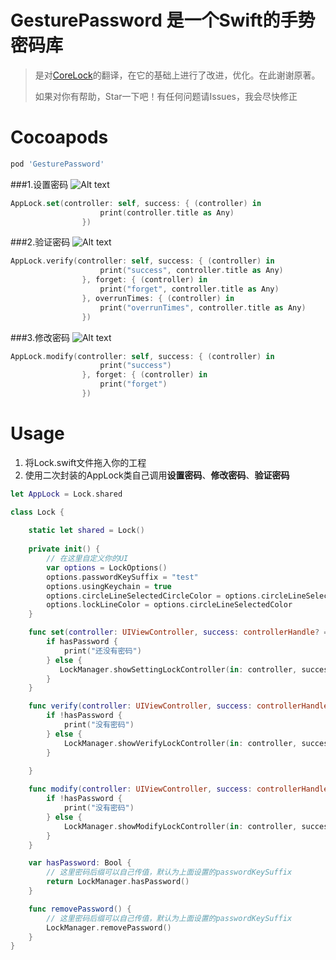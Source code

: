 # GesturePassword 是一个Swift的手势密码库
> 是对[CoreLock](https://github.com/CharlinFeng/CoreLock)的翻译，在它的基础上进行了改进，优化。在此谢谢原著。
>
>如果对你有帮助，Star一下吧！有任何问题请Issues，我会尽快修正

# Cocoapods

```ruby
pod 'GesturePassword'
```



###1.设置密码
![Alt text](https://github.com/huangboju/GesturePassword/blob/master/Resources/setting.gif)

>

```swift
AppLock.set(controller: self, success: { (controller) in
                    print(controller.title as Any)
                })
```

###2.验证密码
![Alt text](https://github.com/huangboju/GesturePassword/blob/master/Resources/Verify.gif)

>

```swift
AppLock.verify(controller: self, success: { (controller) in
                    print("success", controller.title as Any)
                }, forget: { (controller) in
                    print("forget", controller.title as Any)
                }, overrunTimes: { (controller) in
                    print("overrunTimes", controller.title as Any)
                })
```

###3.修改密码
![Alt text](https://github.com/huangboju/GesturePassword/blob/master/Resources/Modify.gif)

>

```swift
AppLock.modify(controller: self, success: { (controller) in
                    print("success")
                }, forget: { (controller) in
                    print("forget")
                })
```

# Usage
1. 将Lock.swift文件拖入你的工程
2. 使用二次封装的AppLock类自己调用**设置密码**、**修改密码**、**验证密码**
```swift
let AppLock = Lock.shared

class Lock {
    
    static let shared = Lock()
    
    private init() {
        // 在这里自定义你的UI
        var options = LockOptions()
        options.passwordKeySuffix = "test"
        options.usingKeychain = true
        options.circleLineSelectedCircleColor = options.circleLineSelectedColor
        options.lockLineColor = options.circleLineSelectedColor
    }

    func set(controller: UIViewController, success: controllerHandle? = nil) {
        if hasPassword {
            print("还没有密码")
        } else {
           LockManager.showSettingLockController(in: controller, success: success)
        }
    }

    func verify(controller: UIViewController, success: controllerHandle?, forget: controllerHandle?, overrunTimes: controllerHandle?) {
        if !hasPassword {
            print("没有密码")
        } else {
            LockManager.showVerifyLockController(in: controller, success: success, forget: forget, overrunTimes: overrunTimes)
        }
        
    }

    func modify(controller: UIViewController, success: controllerHandle?, forget: controllerHandle?) {
        if !hasPassword {
            print("没有密码")
        } else {
            LockManager.showModifyLockController(in: controller, success: success, forget: forget)
        }
    }

    var hasPassword: Bool {
        // 这里密码后缀可以自己传值，默认为上面设置的passwordKeySuffix
        return LockManager.hasPassword()
    }

    func removePassword() {
        // 这里密码后缀可以自己传值，默认为上面设置的passwordKeySuffix
        LockManager.removePassword()
    }
}

```

